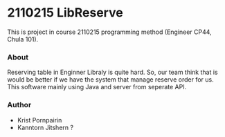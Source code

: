 # 2110215 LibReserve

This is project in course 2110215 programming method (Engineer CP44, Chula 101).

### About

Reserving table in Enginner Libraly is quite hard. So, our team think that is would be better if we have the system that manage reserve order for us. This software mainly using Java and server from seperate API.

### Author

- Krist Pornpairin
- Kanntorn Jitshern ?
